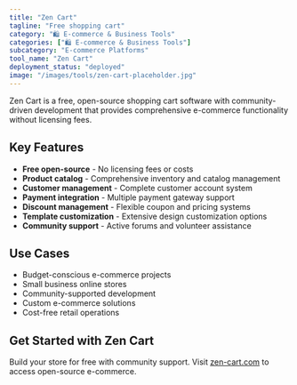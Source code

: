 ```yaml
---
title: "Zen Cart"
tagline: "Free shopping cart"
category: "🛍️ E-commerce & Business Tools"
categories: ["🛍️ E-commerce & Business Tools"]
subcategory: "E-commerce Platforms"
tool_name: "Zen Cart"
deployment_status: "deployed"
image: "/images/tools/zen-cart-placeholder.jpg"
---
```

Zen Cart is a free, open-source shopping cart software with community-driven development that provides comprehensive e-commerce functionality without licensing fees.

## Key Features

- **Free open-source** - No licensing fees or costs
- **Product catalog** - Comprehensive inventory and catalog management
- **Customer management** - Complete customer account system
- **Payment integration** - Multiple payment gateway support
- **Discount management** - Flexible coupon and pricing systems
- **Template customization** - Extensive design customization options
- **Community support** - Active forums and volunteer assistance

## Use Cases

- Budget-conscious e-commerce projects
- Small business online stores
- Community-supported development
- Custom e-commerce solutions
- Cost-free retail operations

## Get Started with Zen Cart

Build your store for free with community support. Visit [zen-cart.com](https://www.zen-cart.com) to access open-source e-commerce.